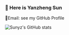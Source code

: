### 🎉 Here is Yanzheng Sun

📧Email: see my GitHub Profile

![Sunyz's GitHub stats](https://github-readme-stats.vercel.app/api?username=Sunyz-Prpr&show_icons=true)
